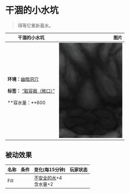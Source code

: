 # 干涸的小水坑  
> 得等它重新蓄水。  
  
  干涸的小水坑  |   图片   
 ----  |  ----:   
 **环境：**[幽暗洞穴](DarkCave.md)<br><br>**标签：**	[“脏容器（敞口）”](tag_ContainerDirty.md)<br><br>**容水量：**600  |  <img decoding="async" src="Sprite/CavePuddleDry.png" href="a.md" style="max-width:300px;max-height:300px;">   
  
## 被动效果  
名称  |  条件  |  变化(每15分钟)  |  玩家状态  
----  |  ----  |  ----  |  ----  
Fill  |    |  [不安全的水](LQ_WaterUnsafe.md)+4<br>含水量+2  |    
